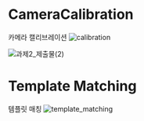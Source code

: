 # CameraCalibration
카메라 캘리브레이션
![calibration](https://user-images.githubusercontent.com/71128321/231546981-051bed29-eca0-4ef5-bea3-a0dffa13f5b0.png)


![과제2_제출물(2)](https://user-images.githubusercontent.com/71128321/231549089-957bef5a-5dd5-478a-ad39-baeec78a957e.png)

# Template Matching
템플릿 매칭
![template_matching](https://user-images.githubusercontent.com/71128321/235978428-24a4bb40-7753-4fb7-a460-6f941d745d38.jpg)
